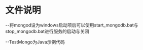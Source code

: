 # 文件说明

--将mongod设为windows启动项后可以使用start_mongodb.bat与stop_mongodb.bat进行服务的启动与关闭

--TestMongo为Java示例代码
